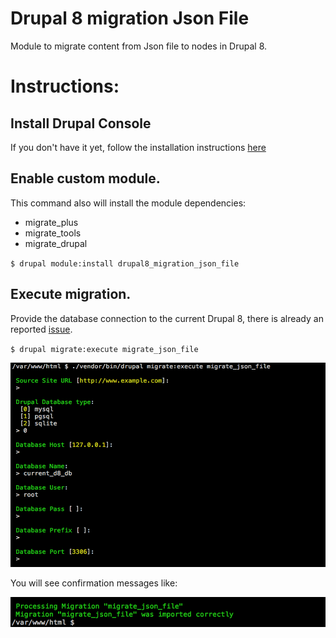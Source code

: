 # Drupal 8 migration Json File

Module to migrate content from Json file to nodes in Drupal 8.

# Instructions:

## Install Drupal Console
If you don't have it yet, follow the installation instructions [here](https://docs.drupalconsole.com/en/getting/project.html)

## Enable custom module.

This command also will install the module dependencies:

  - migrate_plus
  - migrate_tools
  - migrate_drupal
  
`$ drupal module:install drupal8_migration_json_file`

## Execute migration.

Provide the database connection to the current Drupal 8, there is already an reported [issue](https://github.com/hechoendrupal/drupal-console/issues/3535).

`$ drupal migrate:execute migrate_json_file`

![alt text][execute]

[execute]: ./images/drupal-migrate-execute.png "Drupal Console migrate execute prompt"

You will see confirmation messages like:

![alt text][result]

[result]: ./images/drupal-migrate-execute-result.png "Drupal Console migrate execute result"
